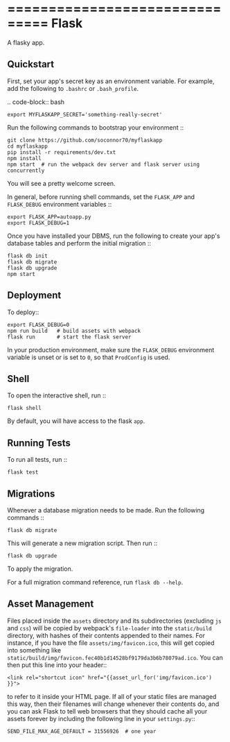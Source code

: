 ===============================
Flask
===============================

A flasky app.


Quickstart
----------

First, set your app's secret key as an environment variable. For example,
add the following to ``.bashrc`` or ``.bash_profile``.

.. code-block:: bash

    export MYFLASKAPP_SECRET='something-really-secret'

Run the following commands to bootstrap your environment ::

    git clone https://github.com/soconnor70/myflaskapp
    cd myflaskapp
    pip install -r requirements/dev.txt
    npm install
    npm start  # run the webpack dev server and flask server using concurrently

You will see a pretty welcome screen.

In general, before running shell commands, set the ``FLASK_APP`` and
``FLASK_DEBUG`` environment variables ::

    export FLASK_APP=autoapp.py
    export FLASK_DEBUG=1

Once you have installed your DBMS, run the following to create your app's
database tables and perform the initial migration ::

    flask db init
    flask db migrate
    flask db upgrade
    npm start


Deployment
----------

To deploy::

    export FLASK_DEBUG=0
    npm run build   # build assets with webpack
    flask run       # start the flask server

In your production environment, make sure the ``FLASK_DEBUG`` environment
variable is unset or is set to ``0``, so that ``ProdConfig`` is used.


Shell
-----

To open the interactive shell, run ::

    flask shell

By default, you will have access to the flask ``app``.


Running Tests
-------------

To run all tests, run ::

    flask test


Migrations
----------

Whenever a database migration needs to be made. Run the following commands ::

    flask db migrate

This will generate a new migration script. Then run ::

    flask db upgrade

To apply the migration.

For a full migration command reference, run ``flask db --help``.


Asset Management
----------------

Files placed inside the ``assets`` directory and its subdirectories
(excluding ``js`` and ``css``) will be copied by webpack's
``file-loader`` into the ``static/build`` directory, with hashes of
their contents appended to their names.  For instance, if you have the
file ``assets/img/favicon.ico``, this will get copied into something
like
``static/build/img/favicon.fec40b1d14528bf9179da3b6b78079ad.ico``.
You can then put this line into your header::

    <link rel="shortcut icon" href="{{asset_url_for('img/favicon.ico') }}">

to refer to it inside your HTML page.  If all of your static files are
managed this way, then their filenames will change whenever their
contents do, and you can ask Flask to tell web browsers that they
should cache all your assets forever by including the following line
in your ``settings.py``::

    SEND_FILE_MAX_AGE_DEFAULT = 31556926  # one year
